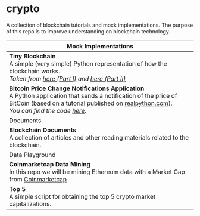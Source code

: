 # crypto

A collection of blockchain tutorials and mock implementations. The purpose of this repo is to improve understanding on blockchain technology.

|Mock Implementations|
|---|
|**Tiny Blockchain**<br>A simple (very simple) Python representation of how the blockchain works.<br>_Taken from [here (Part I)](https://medium.com/crypto-currently/lets-build-the-tiniest-blockchain-e70965a248b) and [here (Part II)](https://medium.com/crypto-currently/lets-make-the-tiniest-blockchain-bigger-ac360a328f4d)_|
|**Bitcoin Price Change Notifications Application**<br>A Python application that sends a notification of the price of BitCoin (based on a tutorial published on [realpython.com](https://realpython.com/blog/python/python-bitcoin-ifttt/?__s=iyvx2pojonk7evuo5jrn)).<br>_You can find the code [here](https://github.com/wildlyclassyprince/bitcoin-notifications-app)._|
|Documents|
|**Blockchain Documents**<br>A collection of articles and other reading materials related to the blockchain.|
|Data Playground|
|**Coinmarketcap Data Mining**<br>In this repo we will be mining Ethereum data with a Market Cap from [Coinmarketcap](https://coinmarketcap.com)|
|**Top 5**<br>A simple script for obtaining the top 5 crypto market capitalizations.|